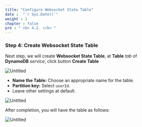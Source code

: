 ```yaml
---
title: "Configure Websocket State Table"
date :  "`r Sys.Date()`" 
weight : 2
chapter : false
pre : " <b> 4.2. </b> "
---
```


### Step 4: Create Websocket State Table

Next step, we will create **Websocket State Table**, at **Table** *tab* of **DynamoDB** *service*, click button **Create Table**

![Untitled](/images/DynamoDB%207bb0aac147b1441cbce819e31ceff35d/Untitled%205.png)

- **Name the Table:** Choose an appropriate name for the table.
- **Partition key:** Select `userId`.
- Leave other settings at default.

![Untitled](/images/DynamoDB%207bb0aac147b1441cbce819e31ceff35d/Untitled%206.png)

After completion, you will have the table as follows:

![Untitled](/images/DynamoDB%207bb0aac147b1441cbce819e31ceff35d/Untitled%207.png)